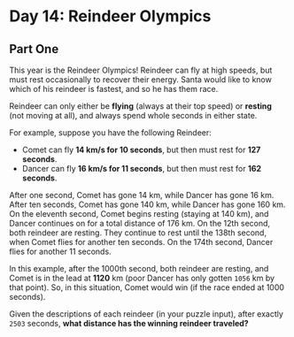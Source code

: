 # Day 14: Reindeer Olympics

## Part One

This year is the Reindeer Olympics!  Reindeer can fly at high speeds, but must rest occasionally to recover their
energy.  Santa would like to know which of his reindeer is fastest, and so he has them race.

Reindeer can only either be **flying** (always at their top speed) or **resting** (not moving at all), and always spend
whole seconds in either state.

For example, suppose you have the following Reindeer:

* Comet can fly **14 km/s for 10 seconds**, but then must rest for **127 seconds**.
* Dancer can fly **16 km/s for 11 seconds**, but then must rest for **162 seconds**.

After one second, Comet has gone 14 km, while Dancer has gone 16 km.  After ten seconds, Comet has gone 140 km, while
Dancer has gone 160 km.  On the eleventh second, Comet begins resting (staying at 140 km), and Dancer continues on for
a total distance of 176 km.  On the 12th second, both reindeer are resting.  They continue to rest until the 138th
second, when Comet flies for another ten seconds.  On the 174th second, Dancer flies for another 11 seconds.

In this example, after the 1000th second, both reindeer are resting, and Comet is in the lead at **1120** km (poor
Dancer has only gotten `1056` km by that point).  So, in this situation, Comet would win (if the race ended at 1000
seconds).

Given the descriptions of each reindeer (in your puzzle input), after exactly `2503` seconds,
**what distance has the winning reindeer traveled?**
